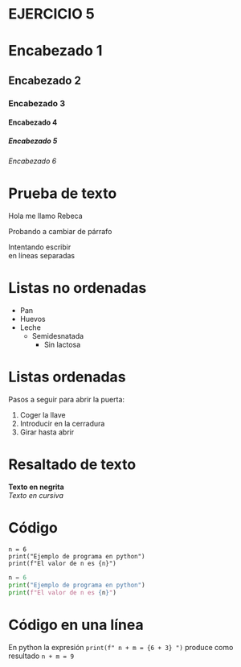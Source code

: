 # EJERCICIO 5

# Encabezado 1
## Encabezado 2
### Encabezado 3
#### Encabezado 4
##### Encabezado 5
###### Encabezado 6

# Prueba de texto
Hola me 
llamo Rebeca

Probando a cambiar de párrafo

Intentando escribir  
en líneas separadas

# Listas no ordenadas
* Pan
* Huevos
* Leche
  * Semidesnatada
    * Sin lactosa

# Listas ordenadas
Pasos a seguir para abrir la puerta:
1. Coger la llave
2. Introducir en la cerradura
3. Girar hasta abrir

# Resaltado de texto
**Texto en negrita**  
 *Texto en cursiva*

# Código
```
n = 6
print("Ejemplo de programa en python")
print(f"El valor de n es {n}")
```

```python
n = 6
print("Ejemplo de programa en python")
print(f"El valor de n es {n}")
```

# Código en una línea
En python la expresión `print(f" n + m = {6 + 3} ")` produce como resultado `n + m = 9`
